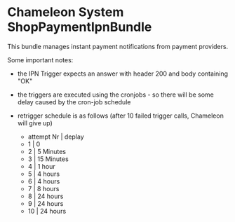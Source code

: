 # Chameleon System ShopPaymentIpnBundle

This bundle manages instant payment notifications from payment providers.

Some important notes:

- the IPN Trigger expects an answer with header 200 and body containing "OK"
- the triggers are executed using the cronjobs - so there will be some delay caused by the cron-job schedule
- retrigger schedule is as follows (after 10 failed trigger calls, Chameleon will give up)

    - attempt Nr | deplay
    - 1 | 0
    - 2 | 5 Minutes
    - 3 | 15 Minutes
    - 4 | 1 hour
    - 5 | 4 hours
    - 6 | 4 hours
    - 7 | 8 hours
    - 8 | 24 hours
    - 9 | 24 hours
    - 10 | 24 hours